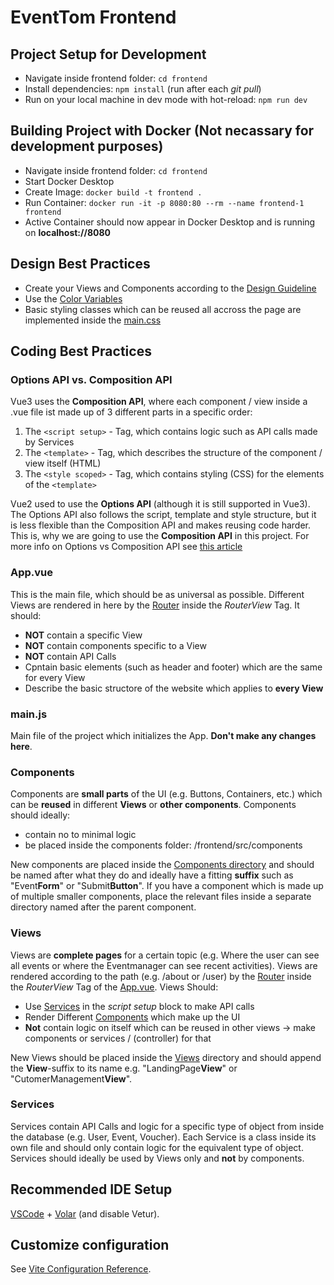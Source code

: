 # EventTom Frontend

## Project Setup for Development
- Navigate inside frontend folder: `cd frontend`
- Install dependencies: `npm install` (run after each *git pull*)
- Run on your local machine in dev mode with hot-reload: `npm run dev`


## Building Project with Docker (Not necassary for development purposes)
- Navigate inside frontend folder: `cd frontend`
- Start Docker Desktop
- Create Image: `docker build -t frontend .`
- Run Container: `docker run -it -p 8080:80 --rm --name frontend-1 frontend`
- Active Container should now appear in Docker Desktop and is running on **localhost://8080**

## Design Best Practices
- Create your Views and Components according to the [Design Guideline](/frontend/src/assets/Design_Guideline.pdf)
- Use the [Color Variables](/frontend/src/assets/base.css) 
- Basic styling classes which can be reused all accross the page are implemented inside the [main.css](/frontend/src/assets/main.css)

## Coding Best Practices

### Options API vs. Composition API
Vue3 uses the **Composition API**, where each component / view inside a .vue file ist made up of 3 different parts in a specific order:
1. The `<script setup>` - Tag, which contains logic such as API calls made by Services
2. The `<template>` - Tag, which describes the structure of the component / view itself (HTML)
3. The `<style scoped>` - Tag, which contains styling (CSS) for the elements of the `<template>`

Vue2 used to use the **Options API** (although it is still supported in Vue3). The Options API also follows the script, template and style structure, but it is less flexible than the Composition API and makes reusing code harder. This is, why we are going to use the **Composition API** in this project. For more info on Options vs Composition API see [this article](https://www.linkedin.com/pulse/vue-3-options-api-vs-composition-whats-difference-md-najmul-hasan/) 


### App.vue
This is the main file, which should be as universal as possible. Different Views are rendered in here by the [Router](/frontend/src/router/index.js) inside the *RouterView* Tag. It should:
- **NOT** contain a specific View
- **NOT** contain components specific to a View
- **NOT** contain API Calls
- Cpntain basic elements (such as header and footer) which are the same for every View
- Describe the basic structore of the website which applies to **every View**

### main.js
Main file of the project which initializes the App. **Don't make any changes here**.

### Components
Components are **small parts** of the UI (e.g. Buttons, Containers, etc.) which can be **reused** in different **Views** or **other components**. Components should ideally:
- contain no to minimal logic
- be placed inside the components folder: /frontend/src/components

New components are placed inside the [Components directory](/frontend/src/components/) and should be named after what they do and ideally have a fitting **suffix** such as "Event**Form**" or "Submit**Button**". If you have a component which is made up of multiple smaller components, place the relevant files inside a separate directory named after the parent component.

### Views
Views are **complete pages** for a certain topic (e.g. Where the user can see all events or where the Eventmanager can see recent activities). Views are rendered according to the path (e.g. /about or /user) by the [Router](/frontend/src/router/index.js) inside the *RouterView* Tag of the [App.vue](/frontend/src/App.vue). Views Should:
- Use [Services](/frontend/src/services/) in the *script setup* block to make API calls
- Render Different [Components](/frontend/src/components/) which make up the UI
- **Not** contain logic on itself which can be reused in other views -> make components or services / (controller) for that

New Views should be placed inside the [Views](/frontend/src/views/) directory and should append the **View**-suffix to its name e.g. "LandingPage**View**" or "CutomerManagement**View**".

### Services
Services contain API Calls and logic for a specific type of object from inside the database (e.g. User, Event, Voucher). Each Service is a class inside its own file and should only contain logic for the equivalent type of object. Services should ideally be used by Views only and **not** by components.


## Recommended IDE Setup

[VSCode](https://code.visualstudio.com/) + [Volar](https://marketplace.visualstudio.com/items?itemName=Vue.volar) (and disable Vetur).

## Customize configuration

See [Vite Configuration Reference](https://vite.dev/config/).


